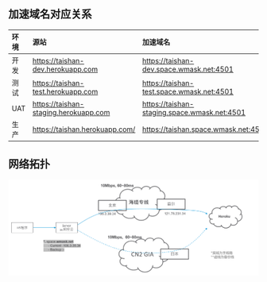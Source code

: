 
## 加速域名对应关系 

环境| 源站 | 加速域名  | 备注
:--- | :--- | :--- | :---
开发 | https://taishan-dev.herokuapp.com | https://taishan-dev.space.wmask.net:4501 | 
测试 | https://taishan-test.herokuapp.com | https://taishan-test.space.wmask.net:4501 | 
UAT | https://taishan-staging.herokuapp.com | https://taishan-staging.space.wmask.net:4501 | 
生产 | https://taishan.herokuapp.com/ | https://taishan.space.wmask.net:4501 | 


## 网络拓扑

<img src="./topology.png">
